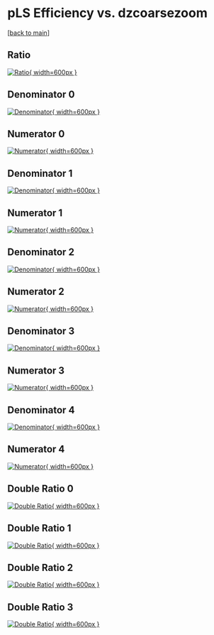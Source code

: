 # pLS Efficiency vs. dzcoarsezoom

[[back to main](./)]



## Ratio

[![Ratio](../mtv/var/pLS_vtr_321_-1_eff_dzcoarsezoom.png){ width=600px }](../mtv/var/pLS_vtr_321_-1_eff_dzcoarsezoom.pdf)

## Denominator 0

[![Denominator](../mtv/den/pLS_vtr_321_-1_eff_dzcoarsezoom_den0.png){ width=600px }](../mtv/den/pLS_vtr_321_-1_eff_dzcoarsezoom_den0.pdf)

## Numerator 0

[![Numerator](../mtv/num/pLS_vtr_321_-1_eff_dzcoarsezoom_num0.png){ width=600px }](../mtv/num/pLS_vtr_321_-1_eff_dzcoarsezoom_num0.pdf)

## Denominator 1

[![Denominator](../mtv/den/pLS_vtr_321_-1_eff_dzcoarsezoom_den1.png){ width=600px }](../mtv/den/pLS_vtr_321_-1_eff_dzcoarsezoom_den1.pdf)

## Numerator 1

[![Numerator](../mtv/num/pLS_vtr_321_-1_eff_dzcoarsezoom_num1.png){ width=600px }](../mtv/num/pLS_vtr_321_-1_eff_dzcoarsezoom_num1.pdf)

## Denominator 2

[![Denominator](../mtv/den/pLS_vtr_321_-1_eff_dzcoarsezoom_den2.png){ width=600px }](../mtv/den/pLS_vtr_321_-1_eff_dzcoarsezoom_den2.pdf)

## Numerator 2

[![Numerator](../mtv/num/pLS_vtr_321_-1_eff_dzcoarsezoom_num2.png){ width=600px }](../mtv/num/pLS_vtr_321_-1_eff_dzcoarsezoom_num2.pdf)

## Denominator 3

[![Denominator](../mtv/den/pLS_vtr_321_-1_eff_dzcoarsezoom_den3.png){ width=600px }](../mtv/den/pLS_vtr_321_-1_eff_dzcoarsezoom_den3.pdf)

## Numerator 3

[![Numerator](../mtv/num/pLS_vtr_321_-1_eff_dzcoarsezoom_num3.png){ width=600px }](../mtv/num/pLS_vtr_321_-1_eff_dzcoarsezoom_num3.pdf)

## Denominator 4

[![Denominator](../mtv/den/pLS_vtr_321_-1_eff_dzcoarsezoom_den4.png){ width=600px }](../mtv/den/pLS_vtr_321_-1_eff_dzcoarsezoom_den4.pdf)

## Numerator 4

[![Numerator](../mtv/num/pLS_vtr_321_-1_eff_dzcoarsezoom_num4.png){ width=600px }](../mtv/num/pLS_vtr_321_-1_eff_dzcoarsezoom_num4.pdf)

## Double Ratio 0

[![Double Ratio](../mtv/ratio/pLS_vtr_321_-1_eff_dzcoarsezoom_ratio0.png){ width=600px }](../mtv/ratio/pLS_vtr_321_-1_eff_dzcoarsezoom_ratio0.pdf)

## Double Ratio 1

[![Double Ratio](../mtv/ratio/pLS_vtr_321_-1_eff_dzcoarsezoom_ratio1.png){ width=600px }](../mtv/ratio/pLS_vtr_321_-1_eff_dzcoarsezoom_ratio1.pdf)

## Double Ratio 2

[![Double Ratio](../mtv/ratio/pLS_vtr_321_-1_eff_dzcoarsezoom_ratio2.png){ width=600px }](../mtv/ratio/pLS_vtr_321_-1_eff_dzcoarsezoom_ratio2.pdf)

## Double Ratio 3

[![Double Ratio](../mtv/ratio/pLS_vtr_321_-1_eff_dzcoarsezoom_ratio3.png){ width=600px }](../mtv/ratio/pLS_vtr_321_-1_eff_dzcoarsezoom_ratio3.pdf)

